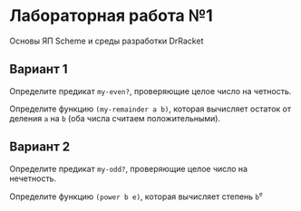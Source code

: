 # Лабораторная работа №1
Основы ЯП Scheme и среды разработки DrRacket


## Вариант 1
Определите предикат `my-even?`, проверяющие целое число на четность.

Определите функцию `(my-remainder a b)`, которая вычисляет остаток от деления `a` на `b` (оба числа считаем положительными).

## Вариант 2
Определите предикат `my-odd?`, проверяющие целое число на нечетность.

Определите функцию `(power b e)`, которая вычисляет степень `b`<sup>`e`</sup>
